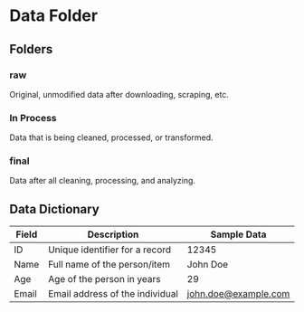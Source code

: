 # Data Folder

## Folders

### raw

Original, unmodified data after downloading, scraping, etc.

### In Process

Data that is being cleaned, processed, or transformed.

### final

Data after all cleaning, processing, and analyzing.

## Data Dictionary

| Field | Description                     | Sample Data          |
| ----- | ------------------------------- | -------------------- |
| ID    | Unique identifier for a record  | 12345                |
| Name  | Full name of the person/item    | John Doe             |
| Age   | Age of the person in years      | 29                   |
| Email | Email address of the individual | john.doe@example.com |
